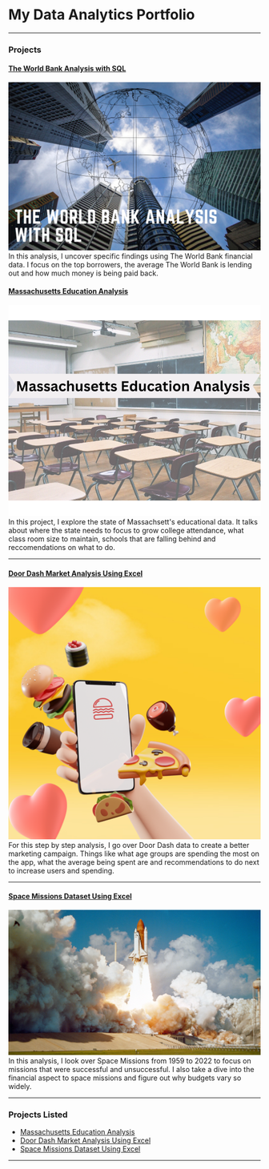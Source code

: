 # My Data Analytics Portfolio

---

### Projects
#### [The World Bank Analysis with SQL](https://www.linkedin.com/pulse/world-bank-analysis-sql-samantha-paul/)
<img src="images/TheWorldBankSQL.png?raw=true"/>
In this analysis, I uncover specific findings using The World Bank financial data. I focus on the top borrowers, the average The World Bank is lending out and how much money is being paid back.  


#### [Massachusetts Education Analysis](https://www.linkedin.com/pulse/massachusetts-education-analysis-samantha-paul/)
<img src="images/Your paragraph text (1).png?raw=true"/>
In this project, I explore the state of Massachsett's educational data. It talks about where the state needs to focus to grow college attendance, what class room size to maintain, schools that are falling behind and reccomendations on what to do. 

---
#### [Door Dash Market Analysis Using Excel](https://www.linkedin.com/pulse/door-dash-market-analysis-using-excel-samantha-paul/)
<img src="images/Blue and Red Modern Food Delivery Instagram Post (2).png?raw=true"/>
For this step by step analysis, I go over Door Dash data to create a better marketing campaign. Things like what age groups are spending the most on the app, what the average being spent are and recommendations to do next to increase users and spending.

---
#### [Space Missions Dataset Using Excel](https://www.linkedin.com/pulse/space-missions-dataset-using-excel-samantha-paul/?trackingId=VWpC1xFYS%2FOKLeiBCtu8fQ%3D%3D/)
<img src="images/nasa-dCgbRAQmTQA-unsplash.jpg?raw=true"/>
In this analysis, I look over Space Missions from 1959 to 2022 to focus on missions that were successful and unsuccessful. I also take a dive into the financial aspect to space missions and figure out why budgets vary so widely. 

---

### Projects Listed

- [Massachusetts Education Analysis](https://www.linkedin.com/pulse/massachusetts-education-analysis-samantha-paul/)
- [Door Dash Market Analysis Using Excel](https://www.linkedin.com/pulse/door-dash-market-analysis-using-excel-samantha-paul/)
- [Space Missions Dataset Using Excel](https://www.linkedin.com/pulse/space-missions-dataset-using-excel-samantha-paul/?trackingId=oph6SncKQquQIPr8%2BkmSDA%3D%3D/)

---




